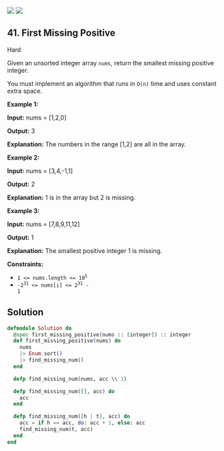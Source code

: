 [![](https://img.shields.io/github/stars/LeetCode-in-Elixir/LeetCode-in-Elixir?label=Stars&style=flat-square)](https://github.com/LeetCode-in-Elixir/LeetCode-in-Elixir)
[![](https://img.shields.io/github/forks/LeetCode-in-Elixir/LeetCode-in-Elixir?label=Fork%20me%20on%20GitHub%20&style=flat-square)](https://github.com/LeetCode-in-Elixir/LeetCode-in-Elixir/fork)

## 41\. First Missing Positive

Hard

Given an unsorted integer array `nums`, return the smallest missing positive integer.

You must implement an algorithm that runs in `O(n)` time and uses constant extra space.

**Example 1:**

**Input:** nums = [1,2,0]

**Output:** 3

**Explanation:** The numbers in the range [1,2] are all in the array.

**Example 2:**

**Input:** nums = [3,4,-1,1]

**Output:** 2

**Explanation:** 1 is in the array but 2 is missing.

**Example 3:**

**Input:** nums = [7,8,9,11,12]

**Output:** 1

**Explanation:** The smallest positive integer 1 is missing.

**Constraints:**

*   <code>1 <= nums.length <= 10<sup>5</sup></code>
*   <code>-2<sup>31</sup> <= nums[i] <= 2<sup>31</sup> - 1</code>

## Solution

```elixir
defmodule Solution do
  @spec first_missing_positive(nums :: [integer]) :: integer
  def first_missing_positive(nums) do
    nums
    |> Enum.sort()
    |> find_missing_num()
  end

  defp find_missing_num(nums, acc \\ 1)

  defp find_missing_num([], acc) do
    acc
  end

  defp find_missing_num([h | t], acc) do
    acc = if h == acc, do: acc + 1, else: acc
    find_missing_num(t, acc)
  end
end
```
